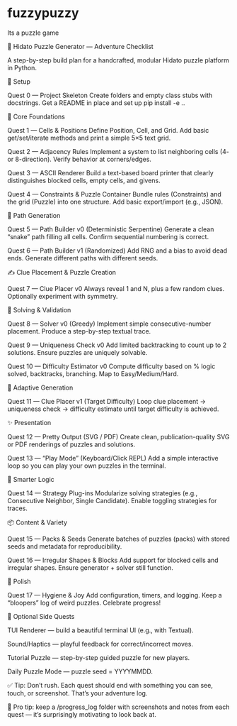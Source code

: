 # fuzzypuzzy
Its a puzzle game


🧭 Hidato Puzzle Generator — Adventure Checklist

A step-by-step build plan for a handcrafted, modular Hidato puzzle platform in Python.

🌱 Setup

 Quest 0 — Project Skeleton
Create folders and empty class stubs with docstrings. Get a README in place and set up pip install -e ..

🧱 Core Foundations

 Quest 1 — Cells & Positions
Define Position, Cell, and Grid. Add basic get/set/iterate methods and print a simple 5×5 text grid.

 Quest 2 — Adjacency Rules
Implement a system to list neighboring cells (4- or 8-direction). Verify behavior at corners/edges.

 Quest 3 — ASCII Renderer
Build a text-based board printer that clearly distinguishes blocked cells, empty cells, and givens.

 Quest 4 — Constraints & Puzzle Container
Bundle rules (Constraints) and the grid (Puzzle) into one structure. Add basic export/import (e.g., JSON).

🧠 Path Generation

 Quest 5 — Path Builder v0 (Deterministic Serpentine)
Generate a clean “snake” path filling all cells. Confirm sequential numbering is correct.

 Quest 6 — Path Builder v1 (Randomized)
Add RNG and a bias to avoid dead ends. Generate different paths with different seeds.

✍️ Clue Placement & Puzzle Creation

 Quest 7 — Clue Placer v0
Always reveal 1 and N, plus a few random clues. Optionally experiment with symmetry.

🧮 Solving & Validation

 Quest 8 — Solver v0 (Greedy)
Implement simple consecutive-number placement. Produce a step-by-step textual trace.

 Quest 9 — Uniqueness Check v0
Add limited backtracking to count up to 2 solutions. Ensure puzzles are uniquely solvable.

 Quest 10 — Difficulty Estimator v0
Compute difficulty based on % logic solved, backtracks, branching. Map to Easy/Medium/Hard.

🎯 Adaptive Generation

 Quest 11 — Clue Placer v1 (Target Difficulty)
Loop clue placement → uniqueness check → difficulty estimate until target difficulty is achieved.

✨ Presentation

 Quest 12 — Pretty Output (SVG / PDF)
Create clean, publication-quality SVG or PDF renderings of puzzles and solutions.

 Quest 13 — “Play Mode” (Keyboard/Click REPL)
Add a simple interactive loop so you can play your own puzzles in the terminal.

🧠 Smarter Logic

 Quest 14 — Strategy Plug-ins
Modularize solving strategies (e.g., Consecutive Neighbor, Single Candidate). Enable toggling strategies for traces.

📦 Content & Variety

 Quest 15 — Packs & Seeds
Generate batches of puzzles (packs) with stored seeds and metadata for reproducibility.

 Quest 16 — Irregular Shapes & Blocks
Add support for blocked cells and irregular shapes. Ensure generator + solver still function.

🧼 Polish

 Quest 17 — Hygiene & Joy
Add configuration, timers, and logging. Keep a “bloopers” log of weird puzzles. Celebrate progress!

🌿 Optional Side Quests

 TUI Renderer — build a beautiful terminal UI (e.g., with Textual).

 Sound/Haptics — playful feedback for correct/incorrect moves.

 Tutorial Puzzle — step-by-step guided puzzle for new players.

 Daily Puzzle Mode — puzzle seed = YYYYMMDD.

✅ Tip: Don’t rush. Each quest should end with something you can see, touch, or screenshot. That’s your adventure log.

📸 Pro tip: keep a /progress_log folder with screenshots and notes from each quest — it’s surprisingly motivating to look back at.